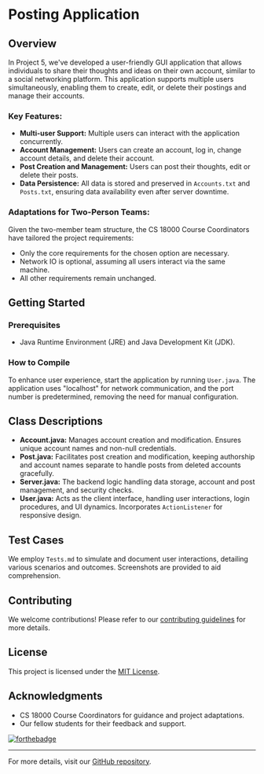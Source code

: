 # Posting Application

## Overview

In Project 5, we've developed a user-friendly GUI application that allows individuals to share their thoughts and ideas on their own account, similar to a social networking platform. This application supports multiple users simultaneously, enabling them to create, edit, or delete their postings and manage their accounts. 

### Key Features:

- **Multi-user Support:** Multiple users can interact with the application concurrently.
- **Account Management:** Users can create an account, log in, change account details, and delete their account.
- **Post Creation and Management:** Users can post their thoughts, edit or delete their posts.
- **Data Persistence:** All data is stored and preserved in `Accounts.txt` and `Posts.txt`, ensuring data availability even after server downtime.

### Adaptations for Two-Person Teams:

Given the two-member team structure, the CS 18000 Course Coordinators have tailored the project requirements:
- Only the core requirements for the chosen option are necessary.
- Network IO is optional, assuming all users interact via the same machine.
- All other requirements remain unchanged.

## Getting Started

### Prerequisites

- Java Runtime Environment (JRE) and Java Development Kit (JDK).

### How to Compile

To enhance user experience, start the application by running `User.java`. The application uses "localhost" for network communication, and the port number is predetermined, removing the need for manual configuration.

## Class Descriptions

- **Account.java:** Manages account creation and modification. Ensures unique account names and non-null credentials.
- **Post.java:** Facilitates post creation and modification, keeping authorship and account names separate to handle posts from deleted accounts gracefully.
- **Server.java:** The backend logic handling data storage, account and post management, and security checks.
- **User.java:** Acts as the client interface, handling user interactions, login procedures, and UI dynamics. Incorporates `ActionListener` for responsive design.

## Test Cases

We employ `Tests.md` to simulate and document user interactions, detailing various scenarios and outcomes. Screenshots are provided to aid comprehension.

## Contributing

We welcome contributions! Please refer to our [contributing guidelines](CONTRIBUTING.md) for more details.

## License

This project is licensed under the [MIT License](LICENSE.md).

## Acknowledgments

- CS 18000 Course Coordinators for guidance and project adaptations.
- Our fellow students for their feedback and support.

[![forthebadge](https://forthebadge.com/images/badges/made-with-java.svg)](https://java.com)

---

For more details, visit our [GitHub repository](https://github.com/jaihyunkee/Project5).
